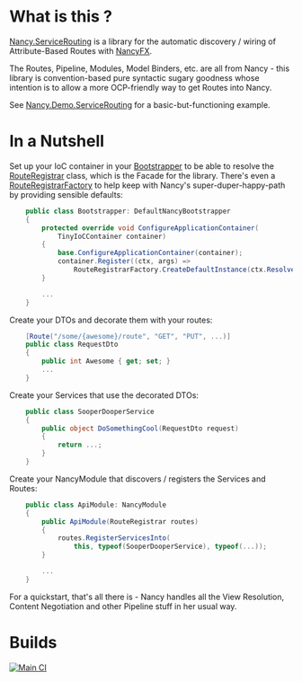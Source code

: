 # What is this ?
[Nancy.ServiceRouting](https://github.com/pete-restall/Nancy.ServiceRouting)
is a library for the automatic discovery / wiring of Attribute-Based Routes
with [NancyFX](https://github.com/NancyFx/Nancy).

The Routes, Pipeline, Modules, Model Binders, etc. are all from Nancy - this
library is convention-based pure syntactic sugary goodness whose intention is
to allow a more OCP-friendly way to get Routes into Nancy.

See [Nancy.Demo.ServiceRouting](https://github.com/pete-restall/Nancy.ServiceRouting/tree/master/Nancy.Demo.ServiceRouting)
for a basic-but-functioning example.

# In a Nutshell
Set up your IoC container in your
[Bootstrapper](https://github.com/NancyFx/Nancy/wiki/Bootstrapper) to be able
to resolve the
[RouteRegistrar](https://github.com/pete-restall/Nancy.ServiceRouting/blob/master/Nancy.ServiceRouting/RouteRegistrar.cs)
class, which is the Facade for the library.  There's even a
[RouteRegistrarFactory](https://github.com/pete-restall/Nancy.ServiceRouting/blob/master/Nancy.ServiceRouting/RouteRegistrarFactory.cs)
to help keep with Nancy's super-duper-happy-path by providing sensible defaults:

```C#
    public class Bootstrapper: DefaultNancyBootstrapper
    {
        protected override void ConfigureApplicationContainer(
            TinyIoCContainer container)
        {
            base.ConfigureApplicationContainer(container);
            container.Register((ctx, args) =>
                RouteRegistrarFactory.CreateDefaultInstance(ctx.Resolve));
        }

        ...
    }
```

Create your DTOs and decorate them with your routes:

```C#
    [Route("/some/{awesome}/route", "GET", "PUT", ...)]
    public class RequestDto
    {
        public int Awesome { get; set; }
        ...
    }
```

Create your Services that use the decorated DTOs:

```C#
    public class SooperDooperService
    {
        public object DoSomethingCool(RequestDto request)
        {
            return ...;
        }
    }
```

Create your NancyModule that discovers / registers the Services and Routes:

```C#
    public class ApiModule: NancyModule
    {
        public ApiModule(RouteRegistrar routes)
        {
            routes.RegisterServicesInto(
                this, typeof(SooperDooperService), typeof(...));
        }

        ...
    }
```

For a quickstart, that's all there is - Nancy handles all the View Resolution,
Content Negotiation and other Pipeline stuff in her usual way.

# Builds
[![Main CI](https://ci.appveyor.com/api/projects/status/ad199gnwd4lyc6wm)](https://ci.appveyor.com/project/pete-restall/nancy-servicerouting)
